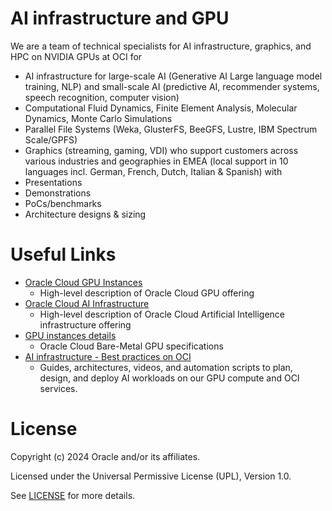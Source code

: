 # AI infrastructure and GPU

We are a team of technical specialists for AI infrastructure, graphics, and HPC on NVIDIA GPUs at OCI for
- AI infrastructure for large-scale AI (Generative AI Large language model training, NLP) and small-scale AI (predictive AI, recommender systems, speech recognition, computer vision)
- Computational Fluid Dynamics, Finite Element Analysis, Molecular Dynamics, Monte Carlo Simulations
- Parallel File Systems (Weka, GlusterFS, BeeGFS, Lustre, IBM Spectrum Scale/GPFS)
- Graphics (streaming, gaming, VDI)
who support customers across various industries and geographies in EMEA (local support in 10 languages incl. German, French, Dutch, Italian & Spanish) with
- Presentations
- Demonstrations
- PoCs/benchmarks
- Architecture designs & sizing

# Useful Links 

- [Oracle Cloud GPU Instances](https://www.oracle.com/uk/cloud/compute/gpu/)
    - High-level description of Oracle Cloud GPU offering
- [Oracle Cloud AI Infrastructure](https://www.oracle.com/uk/ai-infrastructure/)
    - High-level description of Oracle Cloud Artificial Intelligence infrastructure offering   
- [GPU instances details](https://docs.oracle.com/en-us/iaas/Content/Compute/References/computeshapes.htm#bm-gpu)
    - Oracle Cloud Bare-Metal GPU specifications
- [AI infrastructure - Best practices on OCI](https://www.oracle.com/cloud/oci-best-practices-guide/#ai-infra-on-oci)
    - Guides, architectures, videos, and automation scripts to plan, design, and deploy AI workloads on our GPU compute and OCI services.

# License

Copyright (c) 2024 Oracle and/or its affiliates.

Licensed under the Universal Permissive License (UPL), Version 1.0.

See [LICENSE](https://github.com/oracle-devrel/technology-engineering/blob/main/LICENSE) for more details.
